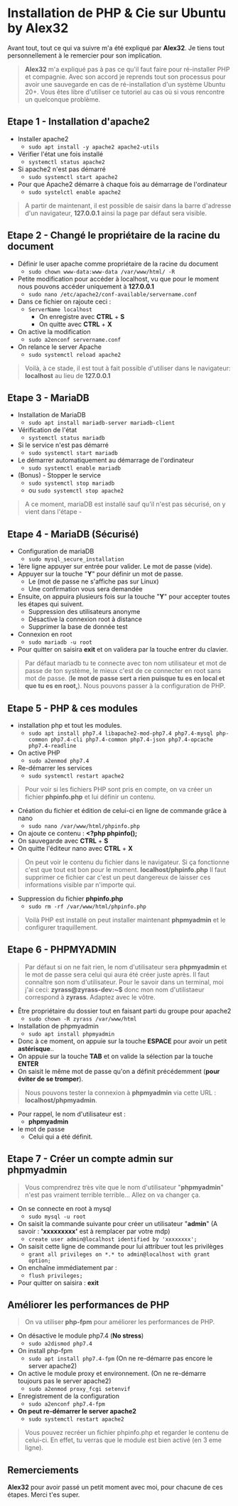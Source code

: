 # Installation de PHP & Cie sur Ubuntu by Alex32

Avant tout, tout ce qui va suivre m'a été expliqué par **Alex32**.
Je tiens tout personnellement à le remercier pour son implication.

> **Alex32** m'a expliqué pas à pas ce qu'il faut faire pour ré-installer PHP et compagnie. Avec son accord je reprends tout son processus pour avoir une sauvegarde en cas de ré-installation d'un système Ubuntu 20+.
> Vous êtes libre d'utiliser ce tutoriel au cas où si vous rencontre un quelconque problème.

## Etape 1 - Installation d'apache2

- Installer apache2
  - `sudo apt install -y apache2 apache2-utils`
- Vérifier l'état une fois installé
  - `systemctl status apache2`
- Si apache2 n'est pas démarré
  - `sudo systemctl start apache2`
- Pour que Apache2 démarre à chaque fois au démarrage de l'ordinateur
  - `sudo systelctl enable apache2`

> A partir de maintenant, il est possible de saisir dans la barre d'adresse d'un navigateur, **127.0.0.1** ainsi la page par défaut sera visible.

## Etape 2 - Changé le propriétaire de la racine du document

- Définir le user apache comme propriétaire de la racine du document
  - `sudo chown www-data:www-data /var/www/html/ -R`
- Petite modification pour accéder à localhost, vu que pour le moment nous pouvons accéder uniquement à **127.0.0.1**
  - `sudo nano /etc/apache2/conf-available/servername.conf`
- Dans ce fichier on rajoute ceci :
  - `ServerName localhost`
    - On enregistre avec **CTRL** + **S**
    - On quitte avec **CTRL** + **X**
- On active la modification
  - `sudo a2enconf servername.conf`
- On relance le server Apache
  - `sudo systemctl reload apache2`

> Voilà, à ce stade, il est tout à fait possible d'utiliser dans le navigateur: **localhost** au lieu de **127.0.0.1**

## Etape 3 - MariaDB

- Installation de MariaDB
  - `sudo apt install mariadb-server mariadb-client`
- Vérification de l'état
  - `systemctl status mariadb`
- Si le service n'est pas démarré
  - `sudo systemctl start mariadb`
- Le démarrer automatiquement au démarrage de l'ordinateur
  - `sudo systemctl enable mariadb`
- (Bonus) - Stopper le service
  - `sudo systemctl stop mariadb`
  - ou `sudo systemctl stop apache2`

> A ce moment, mariaDB est installé sauf qu'il n'est pas sécurisé, on y vient dans l'étape -

## Etape 4 - MariaDB (Sécurisé)

- Configuration de mariaDB
  - `sudo mysql_secure_installation`
- 1ère ligne appuyer sur entrée pour valider. Le mot de passe (vide).
- Appuyer sur la touche "**Y**" pour définir un mot de passe.
  - Le (mot de passe ne s'affiche pas sur Linux)
  - Une confirmation vous sera demandée
- Ensuite, on appuira plusieurs fois sur la touche "**Y**" pour accepter toutes les étapes qui suivent.
  - Suppression des utilisateurs anonyme
  - Désactive la connexion root à distance
  - Supprimer la base de donnée test
- Connexion en root
  - `sudo mariadb -u root`
- Pour quitter on saisira **exit** et on validera par la touche entrer du clavier.

> Par défaut mariadb tu te connecte avec ton nom utilisateur et mot de passe de ton système, le mieux c'est de ce connecter en root sans mot de passe. (__le mot de passe sert a rien puisque tu es en local et que tu es en root,__).
> Nous pouvons passer à la configuration de PHP.

## Etape 5 - PHP & ces modules

- installation php et tout les modules.
  - `sudo apt install php7.4 libapache2-mod-php7.4 php7.4-mysql php-common php7.4-cli php7.4-common php7.4-json php7.4-opcache php7.4-readline`
- On active PHP
  - `sudo a2enmod php7.4`
- Re-démarrer les services
  - `sudo systemctl restart apache2`

> Pour voir si les fichiers PHP sont pris en compte, on va créer un fichier **phpinfo.php** et lui définir un contenu.

- Création du fichier et édition de celui-ci en ligne de commande grâce à nano
  - `sudo nano /var/www/html/phpinfo.php`
- On ajoute ce contenu : **<?php phpinfo();**
- On sauvegarde avec **CTRL** + **S**
- On quitte l'éditeur nano avec **CTRL** + **X**

> On peut voir le contenu du fichier dans le navigateur. Si ça fonctionne c'est que tout est bon pour le moment. **localhost/phpinfo.php**
> Il faut supprimer ce fichier car c'est un peut dangereux de laisser ces informations visible par n'importe qui.

- Suppression du fichier **phpinfo.php**
  - `sudo rm -rf /var/www/html/phpinfo.php`

> Voilà PHP est installé on peut installer maintenant **phpmyadmin** et le configurer traquillement.

## Etape 6 - PHPMYADMIN

> Par défaut si on ne fait rien, le nom d'utilisateur sera **phpmyadmin** et le mot de passe sera celui qui aura été créer juste après.
> Il faut connaître son nom d'utilisateur. Pour le savoir dans un terminal, moi j'ai ceci: **zyrass@zyrass-dev:~$** donc mon nom d'utilistaeur correspond à **zyrass**. Adaptez avec le vôtre.

- Être propriétaire du dossier tout en faisant parti du groupe pour apache2
  - `sudo chown -R zyrass /var/www/html`
- Installation de phpmyadmin
  - `sudo apt install phpmyadmin`
- Donc à ce moment, on appuie sur la touche **ESPACE** pour avoir un petit **astérisque**..
- On appuie sur la touche **TAB** et on valide la sélection par la touche **ENTER**
- On saisit le même mot de passe qu'on a définit précédemment (__pour éviter de se tromper__).

> Nous pouvons tester la connexion à **phpmyadmin** via cette URL : **localhost/phpmyadmin**.

- Pour rappel, le nom d'utilisateur est :
  - **phpmyadmin**
- le mot de passe
  - Celui qui a été définit.

## Etape 7 - Créer un compte admin sur phpmyadmin

> Vous comprendrez très vite que le nom d'utilisateur "**phpmyadmin**" n'est pas vraiment terrible terrible... Allez on va changer ça.

- On se connecte en root à mysql
  - `sudo mysql -u root`
- On saisit la commande suivante pour créer un utilisateur "**admin**" (A savoir : **'xxxxxxxxx'** est à remplacer par votre mdp)
  - `create user admin@localhost identified by 'xxxxxxxx';`
- On saisit cette ligne de commande pour lui attribuer tout les privilèges
  - `grant all privileges on *.* to admin@localhost with grant option;`
- On enchaîne immédiatement par :
  - `flush privileges;`
- Pour quitter on saisira : **exit**

## Améliorer les performances de PHP

> On va utiliser **php-fpm** pour améliorer les performances de PHP.

- On désactive le module php7.4 (**No stress**)
  - `sudo a2dismod php7.4`
- On install php-fpm
  - `sudo apt install php7.4-fpm` (On ne re-démarre pas encore le server apache2)
- On active le module proxy et environnement. (On ne re-démarre toujours pas le server apache2)
  - `sudo a2enmod proxy_fcgi setenvif`
- Enregistrement de la configuration
  - `sudo a2enconf php7.4-fpm`
- **On peut re-démarrer le server apache2**
  - `sudo systemctl restart apache2`

> Vous pouvez recréer un fichier phpinfo.php et regarder le contenu de celui-ci.
> En effet, tu verras que le module est bien activé (en 3 eme ligne).

## Remerciements

**Alex32** pour avoir passé un petit moment avec moi, pour chacune de ces étapes. Merci t'es super.
